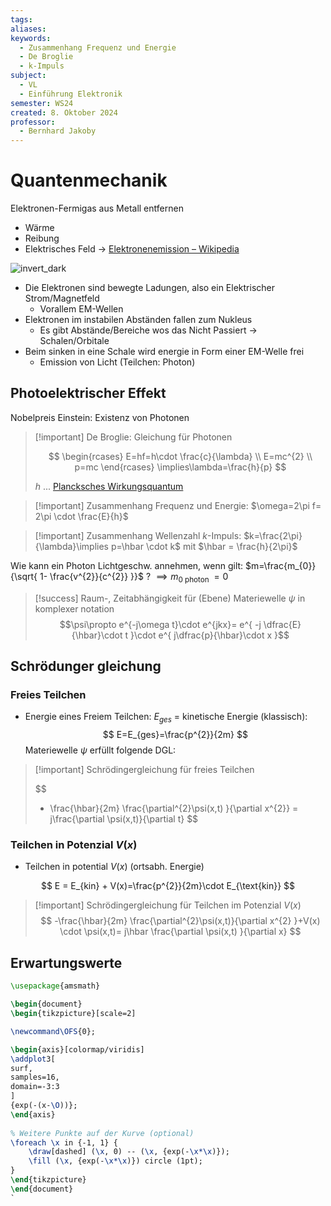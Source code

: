 ```yaml
---
tags: 
aliases: 
keywords:
  - Zusammenhang Frequenz und Energie
  - De Broglie
  - k-Impuls
subject:
  - VL
  - Einführung Elektronik
semester: WS24
created: 8. Oktober 2024
professor:
  - Bernhard Jakoby
---
```

 

# Quantenmechanik

Elektronen-Fermigas aus Metall entfernen

- Wärme
- Reibung
- Elektrisches Feld -> [Elektronenemission – Wikipedia](https://de.wikipedia.org/wiki/Elektronenemission)

![invert_dark](assets/AtmoEmision.png)

- Die Elektronen sind bewegte Ladungen, also ein Elektrischer Strom/Magnetfeld
    - Vorallem EM-Wellen
- Elektronen im instabilen Abständen fallen zum Nukleus
    - Es gibt Abstände/Bereiche wos das Nicht Passiert -> Schalen/Orbitale
- Beim sinken in eine Schale wird energie in Form einer EM-Welle frei
    - Emission von Licht (Teilchen: Photon)

## Photoelektrischer Effekt

Nobelpreis Einstein: Existenz von Photonen

> [!important] De Broglie: Gleichung für Photonen
> 
> $$
> \begin{rcases}
> E=hf=h\cdot \frac{c}{\lambda} \\
> E=mc^{2} \\
> p=mc
> \end{rcases} \implies\lambda=\frac{h}{p}
> $$
> 
> $h$ ... [Plancksches Wirkungsquantum](../../../Physik/Konstanten/Plancksches%20Wirkungsquantum.md)

> [!important] Zusammenhang Frequenz und Energie:
> $\omega=2\pi f= 2\pi \cdot \frac{E}{h}$

> [!important] Zusammenhang Wellenzahl $k$-Impuls:
> $k=\frac{2\pi}{\lambda}\implies p=\hbar \cdot k$ mit $\hbar = \frac{h}{2\pi}$



Wie kann ein Photon Lichtgeschw. annehmen, wenn gilt: $m=\frac{m_{0}}{\sqrt{ 1- \frac{v^{2}}{c^{2}} }}$ ? $\implies m_{0 \text{ photon }}=0$ 

> [!success] Raum-, Zeitabhängigkeit für (Ebene) Materiewelle $\psi$ in komplexer notation
> $$\psi\propto e^{-j\omega t}\cdot e^{jkx}= e^{ -j \dfrac{E}{\hbar}\cdot t }\cdot e^{ j\dfrac{p}{\hbar}\cdot x }$$

## Schrödunger gleichung

### Freies Teilchen

- Energie eines Freiem Teilchen: $E_{ges}$ = kinetische Energie (klassisch):
$$
E=E_{ges}=\frac{p^{2}}{2m}
$$
Materiewelle $\psi$ erfüllt folgende DGL: 

> [!important] Schrödingergleichung für freies Teilchen
> 
> 
> $$
> - \frac{\hbar}{2m} \frac{\partial^{2}\psi(x,t) }{\partial x^{2}} = j\frac{\partial \psi(x,t)}{\partial t}
> $$
> 

### Teilchen in Potenzial $V(x)$

- Teilchen in potential $V(x)$ (ortsabh. Energie)

$$
E = E_{kin} + V(x)=\frac{p^{2}}{2m}\cdot E_{\text{kin}}
$$

> [!important] Schrödingergleichung für Teilchen im Potenzial $V(x)$
> $$
> -\frac{\hbar}{2m} \frac{\partial^{2}\psi(x,t)}{\partial x^{2} }+V(x) \cdot \psi(x,t)= j\hbar \frac{\partial \psi(x,t) }{\partial x}
> $$

## Erwartungswerte

```tikz
\usepackage{amsmath}

\begin{document}
\begin{tikzpicture}[scale=2]

\newcommand\OFS{0};

\begin{axis}[colormap/viridis]
\addplot3[
surf,
samples=16,
domain=-3:3
]
{exp(-(x-\O))};
\end{axis}
    
% Weitere Punkte auf der Kurve (optional)
\foreach \x in {-1, 1} {
    \draw[dashed] (\x, 0) -- (\x, {exp(-\x*\x)});
    \fill (\x, {exp(-\x*\x)}) circle (1pt);
}
\end{tikzpicture}
\end{document}
`